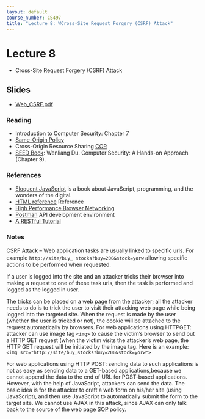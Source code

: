 ```yaml
---
layout: default
course_number: CS497
title: "Lecture 8: WCross-Site Request Forgery (CSRF) Attack"
---
```


# Lecture 8

- Cross-Site Request Forgery (CSRF) Attack

## Slides
- [Web_CSRF.pdf](Web_CSRF.pdf)

### Reading 
- Introduction to Computer Security: Chapter 7
- [Same-Origin Policy](https://code.google.com/archive/p/browsersec/wikis/Part2.wiki#Same-origin_policy)
- Cross-Origin Resource Sharing [COR](https://developer.mozilla.org/en-US/docs/Web/HTTP/CORS)
- [SEED Book](https://www.handsonsecurity.net/): Wenliang Du. Computer Security: A Hands-on Approach (Chapter 9).

### References 
- [Eloquent JavaScript](https://eloquentjavascript.net/) is a book about JavaScript, programming, and the wonders of the digital. 
- [HTML reference](https://developer.mozilla.org/en-US/docs/Web/HTML/Reference) Reference
- [High Performance Browser Networking](https://hpbn.co/)
- [Postman](https://www.getpostman.com/]) API development environment
- [A RESTful Tutorial](https://www.restapitutorial.com/)

### Notes
CSRF Attack – Web application tasks are usually linked to speciﬁc urls. For example ```http://site/buy_ stocks?buy=200&stock=yorw``` allowing speciﬁc actions to be performed when requested. 

If a user is logged into the site and an attacker tricks their browser into making a request to one of these task urls, then the task is performed and logged as the logged in user. 

The tricks can be placed on a web page from the attacker; all the attacker needs to do is to trick the user to visit their attacking web page while being logged into the targeted site. 
When the request is made by the user (whether the user is tricked or not), the cookie will be attached to the request automatically by browsers. 
For web applications using HTTPGET: attacker can use image tag ```<img>``` to cause the victim’s browser to send out a HTTP GET request (when the victim visits the attacker’s web page, the HTTP GET request will be initiated by the image tag. 
Here is an example: ```<img src="http://site/buy_stocks?buy=200&stock=yorw">```

For web applications using HTTP POST: sending data to such applications is not as easy as sending data to a GET-based applications,because we cannot append the data to the 
end of URL for POST-based applications. However, with the help of JavaScript, attackers can send the data. The basic idea is for the attacker to craft a web form on his/her site (using JavaScript), and then use JavaScript to automatically submit the form to the target site. 
We cannot use AJAX in this attack, since AJAX can only talk back to the source of the web page [SOP](https://code.google.com/archive/p/browsersec/wikis/Part2.wiki#Same-origin_policy) policy. 
